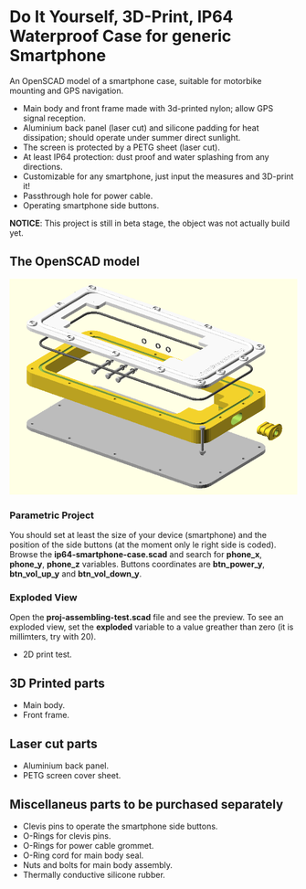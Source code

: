 # Do It Yourself, 3D-Print, IP64 Waterproof Case for generic Smartphone

An OpenSCAD model of a smartphone case, suitable for motorbike mounting and GPS navigation.

* Main body and front frame made with 3d-printed nylon; allow GPS signal reception.
* Aluminium back panel (laser cut) and silicone padding for heat dissipation; should operate under summer direct sunlight.
* The screen is protected by a PETG sheet (laser cut).
* At least IP64 protection: dust proof and water splashing from any directions.
* Customizable for any smartphone, just input the measures and 3D-print it!
* Passthrough hole for power cable.
* Operating smartphone side buttons.

**NOTICE**: This project is still in beta stage, the object was not actually build yet.

## The OpenSCAD model

![Rendering](./img/proj-assembling-test.png)

### Parametric Project

You should set at least the size of your device (smartphone) and the position of
the side buttons (at the moment only le right side is coded). Browse the
**ip64-smartphone-case.scad** and search for **phone_x**, **phone_y**, **phone_z**
variables. Buttons coordinates are **btn_power_y**, **btn_vol_up_y** and **btn_vol_down_y**.

### Exploded View

Open the **proj-assembling-test.scad** file and see the preview. To see an exploded
view, set the **exploded** variable to a value greather than zero (it is millimters,
try with 20).

* 2D print test.

## 3D Printed parts

* Main body.
* Front frame.

## Laser cut parts

* Aluminium back panel.
* PETG screen cover sheet.

## Miscellaneus parts to be purchased separately

* Clevis pins to operate the smartphone side buttons.
* O-Rings for clevis pins.
* O-Rings for power cable grommet.
* O-Ring cord for main body seal.
* Nuts and bolts for main body assembly.
* Thermally conductive silicone rubber.
